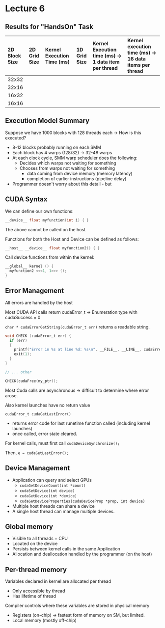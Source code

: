 # Lecture 6

## Results for "HandsOn" Task

| 2D Block Size | 2D Grid Size | Kernel Execution Time (ms) | 1D Grid Size | Kernel Execution time (ms) -> 1 data item per thread | Kernel execution time (ms) -> 16 data items per thread |
|:-|:-|:-|:-|:-|:-|
| 32x32 | | | | | |
| 32x16 | | | | | |
| 16x32 | | | | | |
| 16x16 | | | | | |

## Execution Model Summary

Suppose we have 1000 blocks with 128 threads each -> How is this executed?
* 8-12 blocks probably running on each SMM
* Each block has 4 warps (128/32) -> 32-48 warps
* At each clock cycle, SMM warp scheduler does the following:
  * Decides which warps not waiting for something
  * Chooses from warps not waiting for something
    * data coming from device memory (memory latency)
    * completion of earlier instructions (pipeline delay)
* Programmer doesn't worry about this detail - but

## CUDA Syntax

We can define our own functions:
```c
__device__ float myfunction(int i) { }
```
The above cannot be called on the host

Functions for both the Host and Device can be defined as follows:
```c
__host__ __device__ float myfunction2() { }
```

Call device functions from within the kernel:
```c
__global__ kernel () {
  myfunction2 <<<1, 1>>> ();
}
```

## Error Management

All errors are handled by the host

Most CUDA API calls return cudaError_t
-> Enumeration type with cudaSuccess = 0

```char * cudaErrorGetString(cudaError_t err)``` returns a readable string.

```c
void CHECK (cudaError_t err) {
  if (err)
  {
    printf("Error in %s at line %d: %s\n", __FILE__, __LINE__, cudaErrorGetString(err));
    exit(1);
  }
}

// ... other

CHECK(cudaFree(my_ptr));
```

Most Cuda calls are asynchronous -> difficult to determine where error arose.

Also kernel launches have no return value

```cudaError_t cudaGetLastError()```
* returns error code for last runetime function called (including kernel launches)
* once called, error state cleared.

For kernel calls, must first call ```cudaDeviceSynchronize();```

Then, ```e = cudaGetLastError();```

## Device Management

* Application can query and select GPUs
  * ```cudaGetDeviceCount(int *count)```
  * ```cudaSetDevice(int device)```
  * ```cudaGetDevice(int *device)```
  * ```cudaGetDeviceProperties(cudaDeviceProp *prop, int device)```
* Multiple host threads can share a device
* A single host thread can manage multiple devices.

## Global memory

* Visible to all threads + CPU
* Located on the device
* Persists between kernel calls in the same Application
* Allocation and deallocation handled by the programmer (on the host)

## Per-thread memory

Variables declared in kernel are allocated per thread
* Only accessible by thread
* Has lifetime of thread

Compiler controls where these variables are stored in physical memory
* Registers (on-chip) -> fastest form of memory on SM, but limited.
* Local memory (mostly off-chip)

